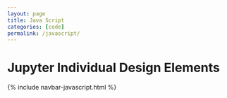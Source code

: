 ```yaml
---
layout: page
title: Java Script
categories: [code]
permalink: /javascript/
---
```


# Jupyter Individual Design Elements

{% include navbar-javascript.html %}
